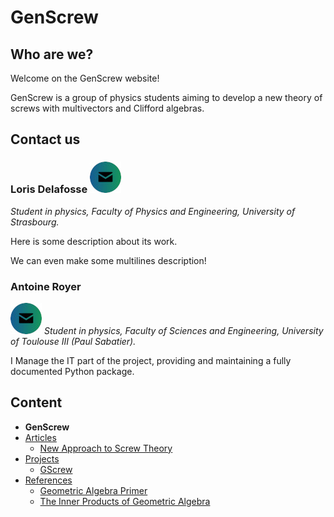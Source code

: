# GenScrew

## Who are we?

Welcome on the GenScrew website!

GenScrew is a group of physics students aiming to develop a new theory of screws with multivectors and Clifford algebras.

## Contact us

### Loris Delafosse [![Contact Loris Delafosse](icons/email_icon2.jpg)](mailto:loris.delafosse@etu.unistra.fr)
*Student in physics, Faculty of Physics and Engineering, University of Strasbourg.*
 
Here is some description about its work.

We can even make some multilines description!


### Antoine Royer
[![Contact Antoine Royer](icons/email_icon2.jpg)](mailto:antoine.royer@univ-tlse3.fr)
*Student in physics, Faculty of Sciences and Engineering, University of Toulouse III (Paul Sabatier).*

I Manage the IT part of the project, providing and maintaining a fully documented Python package.

## Content
- **GenScrew**
- [Articles](site-pages/articles.md)
  - [New Approach to Screw Theory](site-pages/articles.md#new-approach-to-screw-theory)
- [Projects](site-pages/projects.md)
  - [GScrew](site-pages/projects.md#gscrew)
- [References](site-pages/references.md)
  - [Geometric Algebra Primer](site-pages/references.md#geometric-algebra-primer)
  - [The Inner Products of Geometric Algebra](site-pages/references.md#the-inner-products-of-geometric-algebra)



